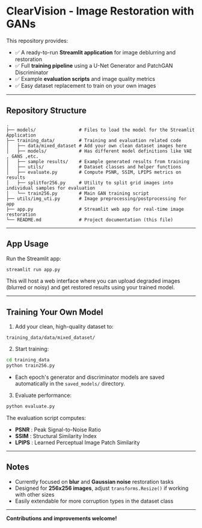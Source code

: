 # ClearVision - Image Restoration with GANs

This repository provides:

* ✅ A ready-to-run **Streamlit application** for image deblurring and restoration
* ✅ Full **training pipeline** using a U-Net Generator and PatchGAN Discriminator
* ✅ Example **evaluation scripts** and image quality metrics
* ✅ Easy dataset replacement to train on your own images

---
##  Repository Structure

```
.
├── models/                # Files to load the model for the Streamlit Application
├── training_data/         # Training and evaluation related code
│   ├── data/mixed_dataset # Add your own clean dataset images here
│   ├── models/            # Has different model definitions like VAE , GANS ,etc.
│   ├── sample results/    # Example generated results from training
│   ├── utils/             # Dataset classes and helper functions
│   ├── evaluate.py        # Compute PSNR, SSIM, LPIPS metrics on results
│   ├── splitfor256.py     # Utility to split grid images into individual samples for evaluation
│   └── train256.py        # Main GAN training script
├── utils/img_uti.py       # Image preprocessing/postprocessing for app
├── app.py                 # Streamlit web app for real-time image restoration
└── README.md              # Project documentation (this file)
```

---

##  App Usage

Run the Streamlit app:

```bash
streamlit run app.py
```

This will host a web interface where you can upload degraded images (blurred or noisy) and get restored results using your trained model.

---

##  Training Your Own Model

1. Add your clean, high-quality dataset to:

```
training_data/data/mixed_dataset/
```

2. Start training:

```bash
cd training_data
python train256.py
```

* Each epoch's generator and discriminator models are saved automatically in the `saved_models/` directory.

3. Evaluate performance:

```bash
python evaluate.py
```

The evaluation script computes:

* **PSNR** : Peak Signal-to-Noise Ratio
* **SSIM** : Structural Similarity Index
* **LPIPS** : Learned Perceptual Image Patch Similarity

---

##  Notes

* Currently focused on **blur** and **Gaussian noise** restoration tasks
* Designed for **256x256 images**, adjust `transforms.Resize()` if working with other sizes
* Easily extendable for more corruption types in the dataset class

---

**Contributions and improvements welcome!**
